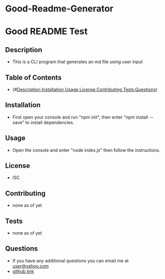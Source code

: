 # Good-Readme-Generator
# Good README Test

## Description
* This is a CLI program that generates an md file using user input

## Table of Contents
* (#[Description](#description),[Installation](#installation),[Usage](#usage),[License](#license),[Contributing](#contributing),[Tests](#tests),[Questions](#questions))

## Installation
* First open your console and run "npm init", then enter "npm install --save" to install dependencies.
 
## Usage
* Open the console and enter "node index.js" then follow the instructions.

## License
* ISC

## Contributing
* none as of yet

## Tests
* none as of yet

## Questions
* If you have any additional questions you can email me at user@yahoo.com
* [github link](https://github.com/Zaguilar)

   
